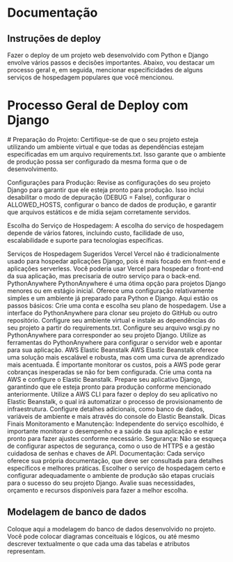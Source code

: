 # Documentação

## Instruções de deploy

Fazer o deploy de um projeto web desenvolvido com Python e Django envolve vários passos e decisões importantes. Abaixo, vou destacar um processo geral e, em seguida, mencionar especificidades de alguns serviços de hospedagem populares que você mencionou.

<h1>Processo Geral de Deploy com Django</h1>
# Preparação do Projeto: 
Certifique-se de que o seu projeto esteja utilizando um ambiente virtual e que todas as dependências estejam especificadas em um arquivo requirements.txt. Isso garante que o ambiente de produção possa ser configurado da mesma forma que o de desenvolvimento.

Configurações para Produção: Revise as configurações do seu projeto Django para garantir que ele esteja pronto para produção. Isso inclui desabilitar o modo de depuração (DEBUG = False), configurar o ALLOWED_HOSTS, configurar o banco de dados de produção, e garantir que arquivos estáticos e de mídia sejam corretamente servidos.

Escolha do Serviço de Hospedagem: A escolha do serviço de hospedagem depende de vários fatores, incluindo custo, facilidade de uso, escalabilidade e suporte para tecnologias específicas.

Serviços de Hospedagem Sugeridos
Vercel
Vercel não é tradicionalmente usado para hospedar aplicações Django, pois é mais focado em front-end e aplicações serverless. Você poderia usar Vercel para hospedar o front-end da sua aplicação, mas precisaria de outro serviço para o back-end.
PythonAnywhere
PythonAnywhere é uma ótima opção para projetos Django menores ou em estágio inicial. Oferece uma configuração relativamente simples e um ambiente já preparado para Python e Django. Aqui estão os passos básicos:
Crie uma conta e escolha seu plano de hospedagem.
Use a interface do PythonAnywhere para clonar seu projeto do GitHub ou outro repositório.
Configure seu ambiente virtual e instale as dependências do seu projeto a partir do requirements.txt.
Configure seu arquivo wsgi.py no PythonAnywhere para corresponder ao seu projeto Django.
Utilize as ferramentas do PythonAnywhere para configurar o servidor web e apontar para sua aplicação.
AWS Elastic Beanstalk
AWS Elastic Beanstalk oferece uma solução mais escalável e robusta, mas com uma curva de aprendizado mais acentuada. É importante monitorar os custos, pois a AWS pode gerar cobranças inesperadas se não for bem configurada.
Crie uma conta na AWS e configure o Elastic Beanstalk.
Prepare seu aplicativo Django, garantindo que ele esteja pronto para produção conforme mencionado anteriormente.
Utilize a AWS CLI para fazer o deploy do seu aplicativo no Elastic Beanstalk, o qual irá automatizar o processo de provisionamento de infraestrutura.
Configure detalhes adicionais, como banco de dados, variáveis de ambiente e mais através do console do Elastic Beanstalk.
Dicas Finais
Monitoramento e Manutenção: Independente do serviço escolhido, é importante monitorar o desempenho e a saúde da sua aplicação e estar pronto para fazer ajustes conforme necessário.
Segurança: Não se esqueça de configurar aspectos de segurança, como o uso de HTTPS e a gestão cuidadosa de senhas e chaves de API.
Documentação: Cada serviço oferece sua própria documentação, que deve ser consultada para detalhes específicos e melhores práticas.
Escolher o serviço de hospedagem certo e configurar adequadamente o ambiente de produção são etapas cruciais para o sucesso do seu projeto Django. Avalie suas necessidades, orçamento e recursos disponíveis para fazer a melhor escolha.

## Modelagem de banco de dados

Coloque aqui a modelagem do banco de dados desenvolvido no projeto. Você pode colocar diagramas conceituais e lógicos, ou até mesmo descrever textualmente o que cada uma das tabelas e atributos representam. 
